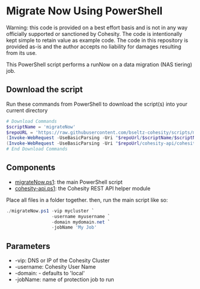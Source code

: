 # Migrate Now Using PowerShell

Warning: this code is provided on a best effort basis and is not in any way officially supported or sanctioned by Cohesity. The code is intentionally kept simple to retain value as example code. The code in this repository is provided as-is and the author accepts no liability for damages resulting from its use.

This PowerShell script performs a runNow on a data migration (NAS tiering) job.

## Download the script

Run these commands from PowerShell to download the script(s) into your current directory

```powershell
# Download Commands
$scriptName = 'migrateNow'
$repoURL = 'https://raw.githubusercontent.com/bseltz-cohesity/scripts/master/powershell'
(Invoke-WebRequest -UseBasicParsing -Uri "$repoUrl/$scriptName/$scriptName.ps1").content | Out-File "$scriptName.ps1"; (Get-Content "$scriptName.ps1") | Set-Content "$scriptName.ps1"
(Invoke-WebRequest -UseBasicParsing -Uri "$repoUrl/cohesity-api/cohesity-api.ps1").content | Out-File cohesity-api.ps1; (Get-Content cohesity-api.ps1) | Set-Content cohesity-api.ps1
# End Download Commands
```

## Components

* [migrateNow.ps1](https://raw.githubusercontent.com/bseltz-cohesity/scripts/master/powershell/migrateNow/migrateNow.ps1): the main PowerShell script
* [cohesity-api.ps1](https://raw.githubusercontent.com/bseltz-cohesity/scripts/master/powershell/cohesity-api/cohesity-api.ps1): the Cohesity REST API helper module

Place all files in a folder together. then, run the main script like so:

```powershell
./migrateNow.ps1 -vip mycluster `
                 -username myusername `
                 -domain mydomain.net `
                 -jobName 'My Job'
```

## Parameters

* -vip: DNS or IP of the Cohesity Cluster
* -username: Cohesity User Name
* -domain: - defaults to 'local'
* -jobName: name of protection job to run

